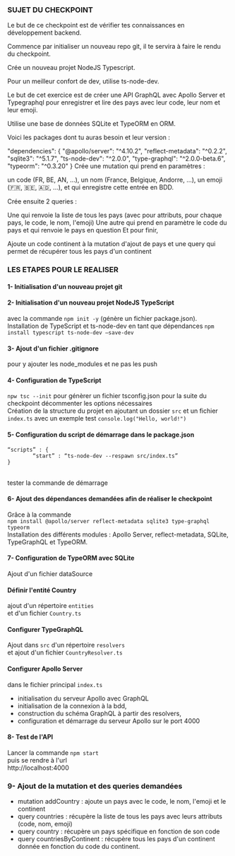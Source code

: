 ### SUJET DU CHECKPOINT ###
Le but de ce checkpoint est de vérifier tes connaissances en développement backend.

Commence par initialiser un nouveau repo git, il te servira à faire le rendu du checkpoint.

Crée un nouveau projet NodeJS Typescript.

Pour un meilleur confort de dev, utilise ts-node-dev.

Le but de cet exercice est de créer une API GraphQL avec Apollo Server et Typegraphql pour enregistrer et lire des pays avec leur code, leur nom et leur emoji.

Utilise une base de données SQLite et TypeORM en ORM.

Voici les packages dont tu auras besoin et leur version :

"dependencies": {
    "@apollo/server": "^4.10.2",
    "reflect-metadata": "^0.2.2",
    "sqlite3": "^5.1.7",
    "ts-node-dev": "^2.0.0",
    "type-graphql": "^2.0.0-beta.6",
    "typeorm": "^0.3.20"
  }
Crée une mutation qui prend en paramètres :

un code (FR, BE, AN, ...),
un nom (France, Belgique, Andorre, ...),
un emoji (🇫🇷, 🇧🇪, 🇦🇩, ...),
et qui enregistre cette entrée en BDD.

Crée ensuite 2 queries :

Une qui renvoie la liste de tous les pays (avec pour attributs, pour chaque pays, le code, le nom, l'emoji)
Une autre qui prend en paramètre le code du pays et qui renvoie le pays en question
Et pour finir,

Ajoute un code continent à la mutation d'ajout de pays et une query qui permet de récupérer tous les pays d'un continent


### LES ETAPES POUR LE REALISER ###

#### 1- Initialisation d'un nouveau projet git
#### 2- Initialisation d'un nouveau projet NodeJS TypeScript
avec la commande ``npm init -y`` (génère un fichier package.json).</br>
Installation de TypeScript et ts-node-dev en tant que dépendances
``npm install typescript ts-node-dev —save-dev``


#### 3- Ajout d'un fichier .gitignore
pour y ajouter les node_modules et ne pas les push

#### 4- Configuration de TypeScript
``npw tsc --init``
pour génèrer un fichier tsconfig.json
pour la suite du checkpoint décommenter les options nécessaires 
</br>
Création de la structure du projet en ajoutant un dossier ``src`` et un fichier ``index.ts`` avec un exemple test ``console.log("Hello, world!")``

#### 5- Configuration du script de démarrage dans le package.json
```
“scripts” : {
		“start” : “ts-node-dev --respawn src/index.ts”
}
```
</br>
tester la commande de démarrage

#### 6- Ajout des dépendances demandées afin de réaliser le checkpoint
Grâce à la commande </br>
``npm install @apollo/server reflect-metadata sqlite3 type-graphql typeorm``</br>
Installation des différents modules : Apollo Server, reflect-metadata, SQLite, TypeGraphQL et TypeORM.

#### 7- Configuration de TypeORM avec SQLite
Ajout d'un fichier dataSource

#### Définir l'entité Country
ajout d'un répertoire ``entities``</br>
et d'un fichier ``Country.ts``

#### Configurer TypeGraphQL
Ajout dans ``src`` d'un répertoire ``resolvers``</br>
et ajout d'un fichier ``CountryResolver.ts``

#### Configurer Apollo Server
dans le fichier principal ``index.ts``</br>
- initialisation du serveur Apollo avec GraphQL</br>
- initialisation de la connexion à la bdd, </br>
- construction du schéma GraphQL à partir des resolvers, </br>
- configuration et démarrage du serveur Apollo sur le port 4000

#### 8- Test de l'API
Lancer la commande ``npm start``</br>
puis se rendre à l'url </br>
http://localhost:4000

### 9- Ajout de la mutation et des queries demandées
- mutation addCountry : ajoute un pays avec le code, le nom, l'emoji et le continent
- query countries : récupère la liste de tous les pays avec leurs attributs (code, nom, emoji)
- query country : récupère un pays spécifique en fonction de son code
- query countriesByContinent : récupère tous les pays d'un continent donnée en fonction du code du continent.